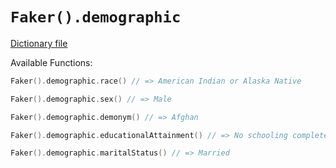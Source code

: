 # `Faker().demographic`

[Dictionary file](../core/src/main/resources/locales/en/demographic.yml)

Available Functions:  
```kotlin
Faker().demographic.race() // => American Indian or Alaska Native

Faker().demographic.sex() // => Male

Faker().demographic.demonym() // => Afghan

Faker().demographic.educationalAttainment() // => No schooling completed

Faker().demographic.maritalStatus() // => Married
```

